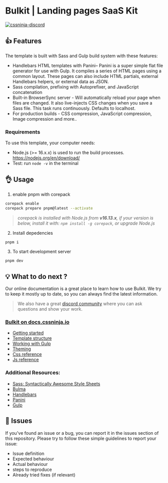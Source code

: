# Bulkit | Landing pages SaaS Kit

[![cssninja-discord](https://img.shields.io/discord/785473098069311510?label=join%20us%20on%20discord&color=6944EC)](https://go.cssninja.io/discord)

## 👍 Features

The template is built with Sass and Gulp build system with these features:

- Handlebars HTML templates with Panini– Panini is a super simple flat file generator for use with Gulp. It compiles a series of HTML pages using a common layout. These pages can also include HTML partials, external Handlebars helpers, or external data as JSON.
- Sass compilation, prefixing with Autoprefixer, and JavaScript concatenation
- Built-in BrowserSync server - Will automatically reload your page when files are changed. It also live-injects CSS changes when you save a Sass file. This task runs continuously. Defaults to localhost.
- For production builds - CSS compression, JavaScript compression, Image compression and more..

### Requirements

To use this template, your computer needs:

- Node.js (>= 16.x.x) is used to run the build processes. https://nodejs.org/en/download/
- Test: run `node -v` in the terminal

## 👌 Usage

1. enable pnpm with corepack

```bash
corepack enable
corepack prepare pnpm@latest --activate
```

> _corepack is installed with Node.js from **v16.13.x**, if your version is below, install it with: `npm install -g corepack`, or upgrade Node.js_ 

2. Install depedencies

```bash
pnpm i
```

3. To start development server

```bash
pnpm dev
```

## 💡 What to do next ?

Our online documentation is a great place to learn how to use Bulkit.
We try to keep it mostly up to date, so you can always find the latest information.

> We also have a great [discord community](https://go.cssninja.io/discord) where you can ask questions and show your work.

### [Bulkit on docs.cssninja.io](https://docs.cssninja.io/bulkit?utm_source=readme)

- [Getting started](https://docs.cssninja.io/bulkit/documentation/getting-started.html?utm_source=readme)
- [Template structure](https://docs.cssninja.io/bulkit/documentation/template-structure.html?utm_source=readme)
- [Working with Gulp](https://docs.cssninja.io/bulkit/documentation/working-with-gulp.html?utm_source=readme)
- [Theming](https://docs.cssninja.io/bulkit/documentation/theming.html?utm_source=readme)
- [Css reference](https://docs.cssninja.io/bulkit/documentation/css-reference.html?utm_source=readme)
- [Js reference](https://docs.cssninja.io/bulkit/documentation/js-reference.html?utm_source=readme)

### Additional Resources:

- [Sass: Syntactically Awesome Style Sheets](http://sass-lang.com/)
- [Bulma](https://bulma.io/)
- [Handlebars](http://handlebarsjs.com/)
- [Panini](https://github.com/zurb/panini)
- [Gulp](https://gulpjs.org/getting-started)


## 🍔 Issues

If you've found an issue or a bug, you can report it in the issues section of this repository. Please try to follow these simple guidelines to report your issue:

* Issue definition
* Expected behaviour
* Actual behaviour
* steps to reproduce
* Already tried fixes (if relevant)

